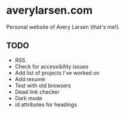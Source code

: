 # averylarsen.com

Personal website of Avery Larsen (that's me!).

## TODO

- RSS
- Check for accessibility issues
- Add list of projects I've worked on
- Add resumé
- Test with old browsers
- Dead link checker
- Dark mode
- id attributes for headings
